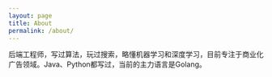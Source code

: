 ```yaml
---
layout: page
title: About
permalink: /about/
---
```


后端工程师，写过算法，玩过搜索，略懂机器学习和深度学习，目前专注于商业化广告领域。Java、Python都写过，当前的主力语言是Golang。

